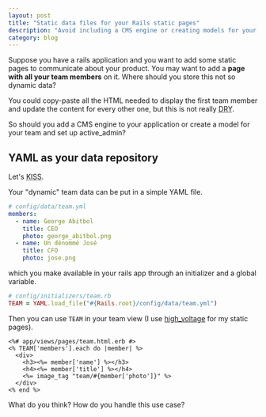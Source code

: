 ```yaml
---
layout: post
title: "Static data files for your Rails static pages"
description: "Avoid including a CMS engine or creating models for your Rails static pages"
category: blog
---
```


Suppose you have a rails application and you want to add some static pages to communicate about your product. You may want to add a **page with all your team members** on it. Where should you store this not so dynamic data?

You could copy-paste all the HTML needed to display the first team member and update the content for every other one, but this is not really <acronym title="Don't repeat yourself">DRY</acronym>.

So should you add a CMS engine to your application or create a model for your team and set up active_admin?

## YAML as your data repository

Let's <acronym title="Keep it simple, stupid!">KISS</acronym>.

Your "dynamic" team data can be put in a simple YAML file.

```yaml
# config/data/team.yml
members:
  - name: George Abitbol
    title: CEO
    photo: george_abitbol.png
  - name: Un dénommé José
    title: CFO
    photo: jose.png
```

which you make available in your rails app through an initializer and a global variable.

```ruby
# config/initializers/team.rb
TEAM = YAML.load_file("#{Rails.root}/config/data/team.yml")
```

Then you can use `TEAM` in your team view (I use [high_voltage](https://github.com/thoughtbot/high_voltage) for my static pages).

```erb
<%# app/views/pages/team.html.erb #>
<% TEAM['members'].each do |member| %>
  <div>
    <h3><%= member['name'] %></h3>
    <h4><%= member['title'] %></h4>
    <%= image_tag "team/#{member['photo']}" %>
  </div>
<% end %>
```

What do you think? How do you handle this use case?